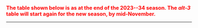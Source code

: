 <b style="color:red;">
The table shown below is as at the end of the 2023--34 season.  The <i>alt-3</i> table will start again for the new season, by mid-November.
</b>

<hr>
